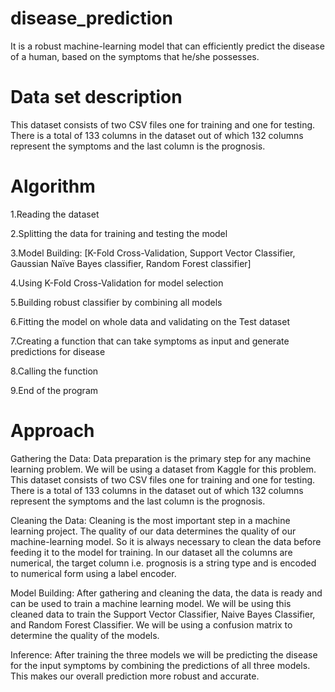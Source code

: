 # disease_prediction
It is a robust machine-learning model that can efficiently predict the disease of a human, based on the symptoms that he/she possesses.

# Data set description
This dataset consists of two CSV files one for training and one for testing. There is a total of 133 columns in the dataset out of which 132 columns represent the symptoms and the last column is the prognosis.

# Algorithm
1.Reading the dataset

2.Splitting the data for training and testing the model

3.Model Building: [K-Fold Cross-Validation, Support Vector Classifier, Gaussian Naïve Bayes classifier, Random Forest classifier]

4.Using K-Fold Cross-Validation for model selection

5.Building robust classifier by combining all models

6.Fitting the model on whole data and validating on the Test dataset

7.Creating a function that can take symptoms as input and generate predictions for disease

8.Calling the function

9.End of the program

# Approach
Gathering the Data: Data preparation is the primary step for any machine learning problem. We will be using a dataset from Kaggle for this problem. This dataset consists of two CSV files one for training and one for testing. There is a total of 133 columns in the dataset out of which 132 columns represent the symptoms and the last column is the prognosis.

Cleaning the Data: Cleaning is the most important step in a machine learning project. The quality of our data determines the quality of our machine-learning model. So it is always necessary to clean the data before feeding it to the model for training. In our dataset all the columns are numerical, the target column i.e. prognosis is a string type and is encoded to numerical form using a label encoder.

Model Building: After gathering and cleaning the data, the data is ready and can be used to train a machine learning model. We will be using this cleaned data to train the Support Vector Classifier, Naive Bayes Classifier, and Random Forest Classifier. We will be using a confusion matrix to determine the quality of the models.

Inference: After training the three models we will be predicting the disease for the input symptoms by combining the predictions of all three models. This makes our overall prediction more robust and accurate.
